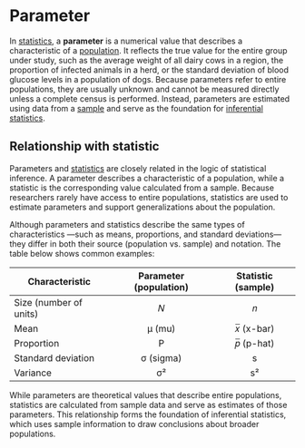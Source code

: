 # Parameter

In [statistics](statistics.md), a **parameter** is a numerical value that describes a characteristic of a [population](population.md). It reflects the true value for the entire group under study, such as the average weight of all dairy cows in a region, the proportion of infected animals in a herd, or the standard deviation of blood glucose levels in a population of dogs. Because parameters refer to entire populations, they are usually unknown and cannot be measured directly unless a complete census is performed. Instead, parameters are estimated using data from a [sample](sample.md) and serve as the foundation for [inferential statistics](inferential-statistics.md). 

## Relationship with statistic

Parameters and [statistics](statistic.md) are closely related in the logic of statistical inference. A parameter describes a characteristic of a population, while a statistic is the corresponding value calculated from a sample. Because researchers rarely have access to entire populations, statistics are used to estimate parameters and support generalizations about the population.

Although parameters and statistics describe the same types of characteristics —such as means, proportions, and standard deviations—they differ in both their source (population vs. sample) and notation. The table below shows common examples:

| Characteristic | Parameter (population) | Statistic (sample) |
|---|:---:|:---:|
| Size (number of units) | 𝑁 | 𝑛 |
| Mean | μ (mu) | 𝑥̅ (x-bar) |
| Proportion | P | 𝑝̅ (p-hat) |
| Standard deviation | σ (sigma) | s |
| Variance | σ² | s² |

While parameters are theoretical values that describe entire populations, statistics are calculated from sample data and serve as estimates of those parameters. This relationship forms the foundation of inferential statistics, which uses sample information to draw conclusions about broader populations.